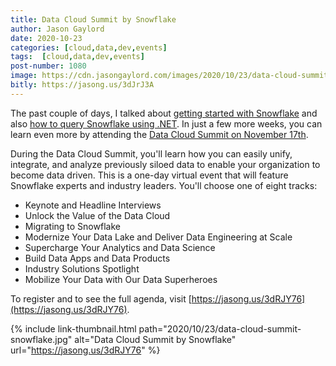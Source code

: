 ```yaml
---
title: Data Cloud Summit by Snowflake
author: Jason Gaylord
date: 2020-10-23
categories: [cloud,data,dev,events]
tags:  [cloud,data,dev,events]
post-number: 1080
image: https://cdn.jasongaylord.com/images/2020/10/23/data-cloud-summit-snowflake.jpg
bitly: https://jasong.us/3dJrJ3A
---
```


The past couple of days, I talked about [getting started with Snowflake](https://jasong.us/31q1EkS) and also [how to query Snowflake using .NET](https://jasong.us/34c200u). In just a few more weeks, you can learn even more by attending the [Data Cloud Summit on November 17th](https://jasong.us/3dRJY76). 

During the Data Cloud Summit, you'll learn how you can easily unify, integrate, and analyze previously siloed data to enable your organization to become data driven. This is a one-day virtual event that will feature Snowflake experts and industry leaders. You'll choose one of eight tracks:

* Keynote and Headline Interviews
* Unlock the Value of the Data Cloud
* Migrating to Snowflake
* Modernize Your Data Lake and Deliver Data Engineering at Scale
* Supercharge Your Analytics and Data Science
* Build Data Apps and Data Products
* Industry Solutions Spotlight
* Mobilize Your Data with Our Data Superheroes

To register and to see the full agenda, visit [https://jasong.us/3dRJY76](https://jasong.us/3dRJY76).

{% include link-thumbnail.html path="2020/10/23/data-cloud-summit-snowflake.jpg" alt="Data Cloud Summit by Snowflake" url="https://jasong.us/3dRJY76" %}